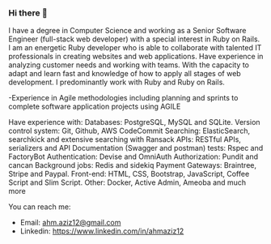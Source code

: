 ### Hi there 👋

I have a degree in Computer Science and working as a Senior Software Engineer (full-stack web developer) with a special interest in Ruby on Rails. I am an energetic Ruby developer who is able to collaborate with talented IT professionals in creating websites and web applications. Have experience in analyzing customer needs and working with teams. With the capacity to adapt and learn fast and knowledge of how to apply all stages of web development. I predominantly work with Ruby and Ruby on Rails.

-Experience in Agile methodologies including planning and sprints to complete software application projects using AGILE

Have experience with:
Databases: PostgreSQL, MySQL and SQLite.
Version control system: Git, Github, AWS CodeCommit
Searching: ElasticSearch, searchkick and extensive searching with Ransack
APIs: RESTful APIs, serializers and API Documentation (Swagger and postman)
tests: Rspec and FactoryBot
Authentication: Devise and OmniAuth
Authorization: Pundit and cancan
Background jobs: Redis and sidekiq
Payment Gateways: Braintree, Stripe and Paypal.
Front-end: HTML, CSS, Bootstrap, JavaScript, Coffee Script and Slim Script.
Other: Docker, Active Admin, Ameoba and much more

You can reach me:
- Email: ahm.aziz12@gmail.com
- Linkedin: https://www.linkedin.com/in/ahmaziz12
